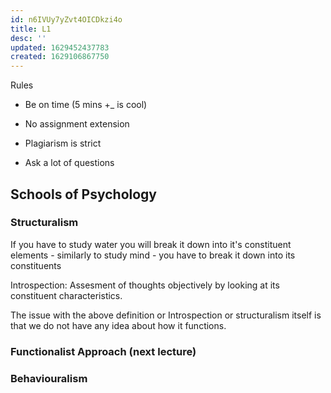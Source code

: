 ```yaml
---
id: n6IVUy7yZvt4OICDkzi4o
title: L1
desc: ''
updated: 1629452437783
created: 1629106867750
---
```


Rules

- Be on time (5 mins +_ is cool)

- No assignment extension

- Plagiarism is strict

- Ask a lot of questions


## Schools of Psychology

### Structuralism  

If you have to study water you will break it down into it's constituent elements - similarly to study mind - you have to break it down into its constituents

Introspection: Assesment of thoughts objectively by looking at its constituent characteristics.

The issue with the above definition or Introspection or structuralism itself is that we do not have any idea about how it functions.

### Functionalist Approach (next lecture)


### Behaviouralism
